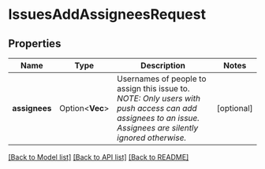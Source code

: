 # IssuesAddAssigneesRequest

## Properties

Name | Type | Description | Notes
------------ | ------------- | ------------- | -------------
**assignees** | Option<**Vec<String>**> | Usernames of people to assign this issue to. _NOTE: Only users with push access can add assignees to an issue. Assignees are silently ignored otherwise._ | [optional]

[[Back to Model list]](../README.md#documentation-for-models) [[Back to API list]](../README.md#documentation-for-api-endpoints) [[Back to README]](../README.md)


